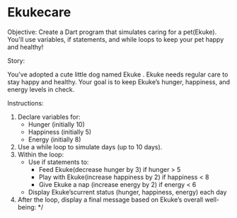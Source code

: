 # Ekukecare
Objective: Create a Dart program that simulates caring for a pet(Ekuke). You'll use variables, if statements, and while loops to keep your pet happy and healthy!

Story:

You've adopted a cute little dog named Ekuke . Ekuke needs regular care to stay happy and healthy. Your goal is to keep Ekuke’s hunger, happiness, and energy levels in check.

Instructions:

1. Declare variables for: <br>
    - Hunger (initially 10)
    - Happiness (initially 5)
    - Energy (initially 8)
2. Use a while loop to simulate days (up to 10 days). <br>
3. Within the loop:
    - Use if statements to:
        - Feed Ekuke(decrease hunger by 3) if hunger > 5
        - Play with Ekuke(increase happiness by 2) if happiness < 8
        - Give Ekuke a nap (increase energy by 2) if energy < 6
    - Display Ekuke’scurrent status (hunger, happiness, energy) each day
4. After the loop, display a final message based on Ekuke’s overall well-being: */
